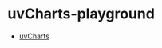 uvCharts-playground
===================
- [uvCharts](https://web.archive.org/web/20171030042824/http://imaginea.github.io/uvCharts/index.html)